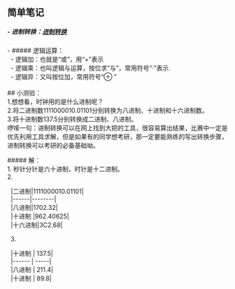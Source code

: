 ## 简单笔记  
##### - 进制转换：[进制转换](http://www.cnblogs.com/gaizai/p/4233780.html )   
- ##### 逻辑运算：  
  - 逻辑加：也就是“或”，用“+”表示  
  - 逻辑乘：也叫逻辑与运算，按位求“与”，常用符号“·”表示.  
  - 逻辑异：又叫按位加，常用符号“⊕ ”  
    
## 小测验：  
1.想想看，时钟用的是什么进制呢？   
2.将二进制数1111000010.01101分别转换为八进制、十进制和十六进制数。   
3.将十进制数137.5分别转换成二进制、八进制。  
啰嗦一句：进制转换可以在网上找到大把的工具，很容易算出结果，比赛中一定是优先利用工具求解，但是如果有的同学想考研，那一定要能熟练的写出转换步骤，进制转换可以考研的必备基础呦。  

##### 解：  
1. 秒针分针是六十进制，时针是十二进制。  
2.   


  |二进制|1111000010.01101|  
  |------|--------|  
  |八进制|1702.32|  
  |十进制 |962.40625|  
  |十六进制|3C2.68|  

3.  

  |十进制 | 137.5|  
  |------ | -----|  
  |八进制 | 211.4|  
  |十进制 | 89.8|  
  



